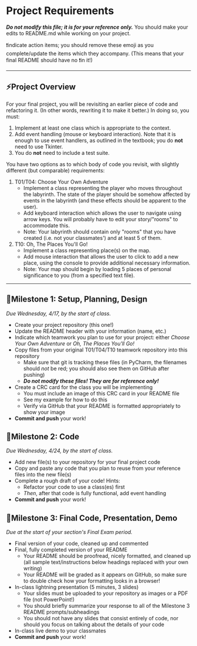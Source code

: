 # Project Requirements
**_Do not modify this file; it is for your reference only._** You should make your edits to README.md while working on your project. 

❗️indicate action items; you should remove these emoji as you complete/update the items which they accompany. (This means that your final README should have no ❗️in it!)

---

## ⚡️Project Overview

For your final project, you will be revisiting an earlier piece of code and refactoring it. (In other words, rewriting it to make it better.) In doing so, you must:
1. Implement at least one class which is appropriate to the context.
2. Add event handling (mouse or keyboard interaction). Note that it is enough to use event handlers, as outlined in the textbook; you do **not** need to use Tkinter.
3. You do **not** need to include a test suite.

You have two options as to which body of code you revisit, with slightly different (but comparable) requirements:
1. T01/T04: Choose Your Own Adventure
    - Implement a class representing the player who moves throughout the labyrinth. The state of the player should be somehow affected by events in the labyrinth (and these effects should be apparent to the user).
    - Add keyboard interaction which allows the user to navigate using arrow keys. You will probably have to edit your story/"rooms" to accommodate this. 
    - Note: Your labyrinth should contain only "rooms" that you have created (i.e. not your classmates') and at least 5 of them.
2. T10: Oh, The Places You'll Go!
    - Implement a class representing place(s) on the map. 
    - Add mouse interaction that allows the user to click to add a new place, using the console to provide additional necessary information.
    - Note: Your map should begin by loading 5 places of personal significance to you (from a specified text file).

---

## 📌Milestone 1: Setup, Planning, Design
*Due Wednesday, 4/17, by the start of class.*

- Create your project repository (this one!) 
- Update the README header with your information (name, etc.)
- Indicate which teamwork you plan to use for your project: either *Choose Your Own Adventure* or *Oh, The Places You'll Go!*
- Copy files from your original T01/T04/T10 teamwork repository into this repository
    - Make sure that git is tracking these files (in PyCharm, the filenames should *not* be red; you should also see them on GitHub after pushing)
    - _**Do not modify these files! They are for reference only!**_
- Create a CRC card for the class you will be implementing
    - You must include an image of this CRC card in your README file
    - See my example for how to do this
    - Verify via GitHub that your README is formatted appropriately to show your image
- **Commit and push** your work!

## 📌Milestone 2: Code
*Due Wednesday, 4/24, by the start of class.*

- Add new file(s) to your repository for your final project code
- Copy and paste any code that you plan to reuse from your reference files into the new file(s)
- Complete a rough draft of your code! Hints:
    - Refactor your code to use a class(es) first
    - *Then*, after that code is fully functional, add event handling
- **Commit and push** your work!

## 📌Milestone 3: Final Code, Presentation, Demo
*Due at the start of your section's Final Exam period.*

- Final version of your code, cleaned up and commented
- Final, fully completed version of your README 
    - Your README should be proofread, nicely formatted, and cleaned up (all sample text/instructions below headings replaced with your own writing)
    - Your README will be graded as it appears on GitHub, so make sure to double check how your formatting looks in a browser!
- In-class lightning presentation (5 minutes, 3 slides)
    - Your slides must be uploaded to your repository as images or a PDF file (not PowerPoint!)
    - You should briefly summarize your response to all of the Milestone 3 README prompts/subheadings
    - You should not have any slides that consist entirely of code, nor should you focus on talking about the details of your code
- In-class live demo to your classmates
- **Commit and push** your work!
